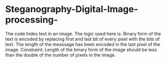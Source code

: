 # Steganography-Digital-Image-processing-
The code hides text in an image.
The logic used here is:
   Binary form of the text is encoded by replacing first and last bit of every pixel with the bits of text.
   The length of the meassage has been encoded in the last pixel of the image.
Constraint:
   Length of the binary form of the image should be less than the double of the number of pixels in the image.
